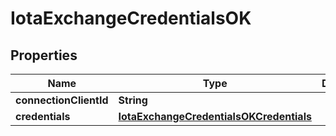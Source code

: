 # IotaExchangeCredentialsOK

## Properties

| Name                   | Type                                                                                | Description | Notes |
| ---------------------- | ----------------------------------------------------------------------------------- | ----------- | ----- |
| **connectionClientId** | **String**                                                                          |             |       |
| **credentials**        | [**IotaExchangeCredentialsOKCredentials**](IotaExchangeCredentialsOKCredentials.md) |             |       |

